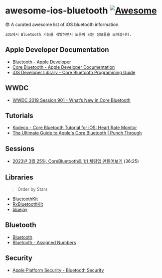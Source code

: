 # awesome-ios-bluetooth [![Awesome](https://cdn.rawgit.com/sindresorhus/awesome/d7305f38d29fed78fa85652e3a63e154dd8e8829/media/badge.svg)](https://github.com/sindresorhus/awesome)
😎 A curated awesome list of iOS bluetooth information.

```
iOS에서 Bluetooth 기능을 개발하면서 도움이 되는 정보들을 모아봅니다.
```

## Apple Developer Documentation
- [Bluetooth - Apple Developer](https://developer.apple.com/bluetooth/)
- [Core Bluetooth - Apple Developer Documentation](https://developer.apple.com/documentation/corebluetooth)
- [iOS Developer Library - Core Bluetooth Programming Guide](https://developer.apple.com/library/archive/documentation/NetworkingInternetWeb/Conceptual/CoreBluetooth_concepts/AboutCoreBluetooth/Introduction.html)

## WWDC
- [WWDC 2019 Session 901 - What’s New in Core Bluetooth](https://developer.apple.com/videos/play/wwdc2019/901/)

## Tutorials
- [Kodeco - Core Bluetooth Tutorial for iOS: Heart Rate Monitor](https://www.kodeco.com/231-core-bluetooth-tutorial-for-ios-heart-rate-monitor)
- [The Ultimate Guide to Apple's Core Bluetooth | Punch Through](https://punchthrough.com/core-bluetooth-basics/)

## Sessions
- [2023년 3월 25일, CoreBluetooth로 1:1 채팅앱 만들어보기](https://www.youtube.com/watch?v=p1KoJtqxXBE) (36:25)

## Libraries
> Order by Stars
- [BluetoothKit](https://github.com/rhummelmose/BluetoothKit)
- [RxBluetoothKit](https://github.com/Polidea/RxBluetoothKit)
- [bluejay](https://github.com/steamclock/bluejay)

## Bluetooth
- [Bluetooth](https://www.bluetooth.com/)
- [Bluetooth - Assigned Numbers](https://www.bluetooth.com/specifications/assigned-numbers/)

## Security
- [Apple Platform Security - Bluetooth Security](https://support.apple.com/guide/security/bluetooth-security-sec82597d97e/web)
